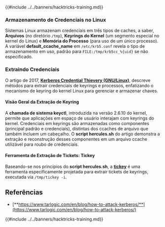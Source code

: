 {{#include ../../banners/hacktricks-training.md}}

### Armazenamento de Credenciais no Linux

Sistemas Linux armazenam credenciais em três tipos de caches, a saber, **Arquivos** (no diretório `/tmp`), **Keyrings do Kernel** (um segmento especial no kernel do Linux) e **Memória do Processo** (para uso de um único processo). A variável **default_ccache_name** em `/etc/krb5.conf` revela o tipo de armazenamento em uso, padrão para `FILE:/tmp/krb5cc_%{uid}` se não especificado.

### Extraindo Credenciais

O artigo de 2017, [**Kerberos Credential Thievery (GNU/Linux)**](https://www.delaat.net/rp/2016-2017/p97/report.pdf), descreve métodos para extrair credenciais de keyrings e processos, enfatizando o mecanismo de keyring do kernel Linux para gerenciar e armazenar chaves.

#### Visão Geral da Extração de Keyring

A **chamada de sistema keyctl**, introduzida na versão 2.6.10 do kernel, permite que aplicações em espaço de usuário interajam com keyrings do kernel. Credenciais em keyrings são armazenadas como componentes (principal padrão e credenciais), distintas dos ccaches de arquivo que também incluem um cabeçalho. O **script hercules.sh** do artigo demonstra a extração e reconstrução desses componentes em um arquivo ccache utilizável para roubo de credenciais.

#### Ferramenta de Extração de Tickets: Tickey

Baseando-se nos princípios do **script hercules.sh**, a [**tickey**](https://github.com/TarlogicSecurity/tickey) é uma ferramenta especificamente projetada para extrair tickets de keyrings, executada via `/tmp/tickey -i`.

## Referências

- [**https://www.tarlogic.com/en/blog/how-to-attack-kerberos/**](https://www.tarlogic.com/en/blog/how-to-attack-kerberos/)

{{#include ../../banners/hacktricks-training.md}}

